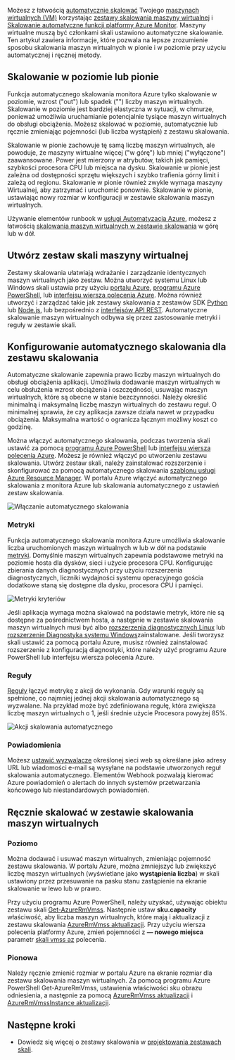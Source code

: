 Możesz z łatwością [automatycznie skalować](../articles/monitoring-and-diagnostics/insights-autoscale-best-practices.md) Twojego [maszynach wirtualnych (VM)](../articles/virtual-machines/windows/overview.md) korzystając [zestawy skalowania maszyny wirtualnej](../articles/virtual-machine-scale-sets/virtual-machine-scale-sets-overview.md) i [Skalowanie automatyczne funkcji platformy Azure Monitor](../articles/monitoring-and-diagnostics/monitoring-overview-autoscale.md). Maszyny wirtualne muszą być członkami skali ustawiono automatyczne skalowanie. Ten artykuł zawiera informacje, które pozwala na lepsze zrozumienie sposobu skalowania maszyn wirtualnych w pionie i w poziomie przy użyciu automatycznej i ręcznej metody.

## <a name="horizontal-or-vertical-scaling"></a>Skalowanie w poziomie lub pionie

Funkcja automatycznego skalowania monitora Azure tylko skalowanie w poziomie, wzrost ("out") lub spadek ("") liczby maszyn wirtualnych. Skalowanie w poziomie jest bardziej elastyczna w sytuacji, w chmurze, ponieważ umożliwia uruchamianie potencjalnie tysiące maszyn wirtualnych do obsługi obciążenia. Możesz skalować w poziomie, automatycznie lub ręcznie zmieniając pojemności (lub liczba wystąpień) z zestawu skalowania. 

Skalowanie w pionie zachowuje tę samą liczbę maszyn wirtualnych, ale powoduje, że maszyny wirtualne więcej ("w górę") lub mniej ("wyłączone") zaawansowane. Power jest mierzony w atrybutów, takich jak pamięci, szybkości procesora CPU lub miejsca na dysku. Skalowanie w pionie jest zależna od dostępności sprzętu większych i szybko trafienia górny limit i zależą od regionu. Skalowanie w pionie również zwykle wymaga maszyny Wirtualnej, aby zatrzymać i uruchomić ponownie. Skalowanie w pionie, ustawiając nowy rozmiar w konfiguracji w zestawie skalowania maszyn wirtualnych.

Używanie elementów runbook w [usługi Automatyzacja Azure](../articles/automation/automation-intro.md), możesz z łatwością [skalowania maszyn wirtualnych w zestawie skalowania](../articles/virtual-machine-scale-sets/virtual-machine-scale-sets-vertical-scale-reprovision.md) w górę lub w dół.

## <a name="create-a-virtual-machine-scale-set"></a>Utwórz zestaw skali maszyny wirtualnej

Zestawy skalowania ułatwiają wdrażanie i zarządzanie identycznych maszyn wirtualnych jako zestaw. Można utworzyć systemu Linux lub Windows skali ustawia przy użyciu [portalu Azure](../articles/virtual-machine-scale-sets/virtual-machine-scale-sets-portal-create.md), [programu Azure PowerShell](../articles/virtual-machines/windows/tutorial-create-vmss.md), lub [interfejsu wiersza polecenia Azure](../articles/virtual-machines/linux/tutorial-create-vmss.md). Można również utworzyć i zarządzać takie jak zestawy skalowania z zestawów SDK [Python](/develop/python) lub [Node.js](/nodejs/azure), lub bezpośrednio z [interfejsów API REST](/rest/api/compute/virtualmachinescalesets). Automatyczne skalowanie maszyn wirtualnych odbywa się przez zastosowanie metryki i reguły w zestawie skali.

## <a name="configure-autoscale-for-a-scale-set"></a>Konfigurowanie automatycznego skalowania dla zestawu skalowania

Automatyczne skalowanie zapewnia prawo liczby maszyn wirtualnych do obsługi obciążenia aplikacji. Umożliwia dodawanie maszyn wirtualnych w celu obsłużenia wzrost obciążenia i oszczędności, usuwając maszyn wirtualnych, które są obecne w stanie bezczynności. Należy określić minimalną i maksymalną liczbę maszyn wirtualnych do zestawu reguł. O minimalnej sprawia, że czy aplikacja zawsze działa nawet w przypadku obciążenia. Maksymalna wartość o ogranicza łącznym możliwy koszt co godzinę.

Można włączyć automatycznego skalowania, podczas tworzenia skali ustawić za pomocą [programu Azure PowerShell](../articles/monitoring-and-diagnostics/insights-powershell-samples.md#create-and-manage-autoscale-settings) lub [interfejsu wiersza polecenia Azure](https://docs.microsoft.com/cli/azure/monitor/autoscale-settings). Możesz je również włączyć po utworzeniu zestawu skalowania. Utwórz zestaw skali, należy zainstalować rozszerzenie i skonfigurować za pomocą automatycznego skalowania [szablonu usługi Azure Resource Manager](../articles/virtual-machine-scale-sets/virtual-machine-scale-sets-windows-autoscale.md). W portalu Azure włączyć automatycznego skalowania z monitora Azure lub skalowania automatycznego z ustawień zestaw skalowania.

![Włączanie automatycznego skalowania](./media/virtual-machines-autoscale/virtual-machines-autoscale-enable.png)
 
### <a name="metrics"></a>Metryki

Funkcja automatycznego skalowania monitora Azure umożliwia skalowanie liczba uruchomionych maszyn wirtualnych w lub w dół na podstawie [metryki](../articles/monitoring-and-diagnostics/insights-autoscale-common-metrics.md). Domyślnie maszyn wirtualnych zapewnia podstawowe metryki na poziomie hosta dla dysków, sieci i użycie procesora CPU. Konfigurując zbierania danych diagnostycznych przy użyciu rozszerzenia diagnostycznych, liczniki wydajności systemu operacyjnego gościa dodatkowe staną się dostępne dla dysku, procesora CPU i pamięci.

![Metryki kryteriów](./media/virtual-machines-autoscale/virtual-machines-autoscale-criteria.png)

Jeśli aplikacja wymaga można skalować na podstawie metryk, które nie są dostępne za pośrednictwem hosta, a następnie w zestawie skalowania maszyn wirtualnych musi być albo [rozszerzenia diagnostycznych Linux](../articles/virtual-machines/linux/diagnostic-extension.md) lub [rozszerzenie Diagnostyka systemu Windows](../articles/virtual-machines/windows/ps-extensions-diagnostics.md)zainstalowane. Jeśli tworzysz skali ustawić za pomocą portalu Azure, musisz również zainstalować rozszerzenie z konfiguracją diagnostyki, które należy użyć programu Azure PowerShell lub interfejsu wiersza polecenia Azure.
 
### <a name="rules"></a>Reguły

[Reguły](../articles/monitoring-and-diagnostics/monitoring-autoscale-scale-by-custom-metric.md) łączyć metrykę z akcji do wykonania. Gdy warunki reguły są spełnione, co najmniej jednej akcji skalowania automatycznego są wyzwalane. Na przykład może być zdefiniowana regułę, która zwiększa liczbę maszyn wirtualnych o 1, jeśli średnie użycie Procesora powyżej 85%.

![Akcji skalowania automatycznego](./media/virtual-machines-autoscale/virtual-machines-autoscale-actions.png)
 
### <a name="notifications"></a>Powiadomienia

Możesz [ustawić wyzwalacze](../articles/monitoring-and-diagnostics/insights-autoscale-to-webhook-email.md) określonej sieci web są określane jako adresy URL lub wiadomości e-mail są wysyłane na podstawie utworzonych reguł skalowania automatycznego. Elementów Webhook pozwalają kierować Azure powiadomień o alertach do innych systemów przetwarzania końcowego lub niestandardowych powiadomień.

## <a name="manually-scale-vms-in-a-scale-set"></a>Ręcznie skalować w zestawie skalowania maszyn wirtualnych

### <a name="horizontal"></a>Poziomo

Można dodawać i usuwać maszyn wirtualnych, zmieniając pojemność zestawu skalowania. W portalu Azure, można zmniejszyć lub zwiększyć liczbę maszyn wirtualnych (wyświetlane jako **wystąpienia liczba**) w skali ustawiony przez przesuwanie na pasku stanu zastąpienie na ekranie skalowanie w lewo lub w prawo.

Przy użyciu programu Azure PowerShell, należy uzyskać, używając obiektu zestawu skali [Get-AzureRmVmss](https://docs.microsoft.com/powershell/module/azurerm.compute/get-azurermvmss). Następnie ustaw **sku.capacity** właściwość, aby liczba maszyn wirtualnych, które mają i aktualizacji z zestawu skalowania [AzureRmVmss aktualizacji](https://docs.microsoft.com/powershell/module/azurerm.compute/update-azurermvmss). Przy użyciu wiersza polecenia platformy Azure, zmień pojemności z **— nowego miejsca** parametr [skali vmss az](https://docs.microsoft.com/cli/azure/vmss#az_vmss_scale) polecenia.

### <a name="vertical"></a>Pionowa

Należy ręcznie zmienić rozmiar w portalu Azure na ekranie rozmiar dla zestawu skalowania maszyn wirtualnych. Za pomocą programu Azure PowerShell Get-AzureRmVmss, ustawienia właściwości sku obrazu odniesienia, a następnie za pomocą [AzureRmVmss aktualizacji](https://docs.microsoft.com/powershell/module/azurerm.compute/update-azurermvmss) i [AzureRmVmssInstance aktualizacji](https://docs.microsoft.com/powershell/module/azurerm.compute/update-azurermvmssinstance).

## <a name="next-steps"></a>Następne kroki

- Dowiedz się więcej o zestawy skalowania w [projektowania zestawach skali](../articles/virtual-machine-scale-sets/virtual-machine-scale-sets-design-overview.md).

